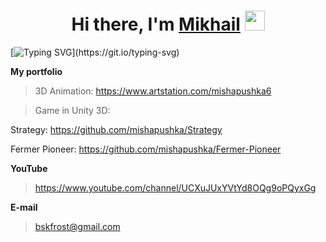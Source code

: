 <h1 align="center">Hi there, I'm <a href="https://daniilshat.ru/" target="_blank">Mikhail</a> 
<img src="https://github.com/blackcater/blackcater/raw/main/images/Hi.gif" height="32"/></h1>


[![Typing SVG](https://readme-typing-svg.herokuapp.com?color=%2336BCF7&lines=3D+Animation/Blender,+Unity+3D+......)](https://git.io/typing-svg)

**My portfolio**
>3D Animation: https://www.artstation.com/mishapushka6

>Game in Unity 3D:

Strategy: https://github.com/mishapushka/Strategy

Fermer Pioneer: https://github.com/mishapushka/Fermer-Pioneer


**YouTube**
>https://www.youtube.com/channel/UCXuJUxYVtYd8OQg9oPQyxGg

**E-mail**
>bskfrost@gmail.com
